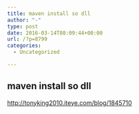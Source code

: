 ```yaml
---
title: maven install so dll
author: "-"
type: post
date: 2016-03-14T08:09:44+00:00
url: /?p=8799
categories:
  - Uncategorized

---
```

## maven install so dll
http://tonyking2010.iteye.com/blog/1845710

